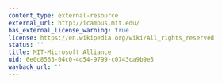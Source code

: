 ```yaml
---
content_type: external-resource
external_url: http://icampus.mit.edu/
has_external_license_warning: true
license: https://en.wikipedia.org/wiki/All_rights_reserved
status: ''
title: MIT-Microsoft Alliance
uid: 6e0c8563-04c0-4d54-9799-c0743ca9b9e5
wayback_url: ''
---
```

